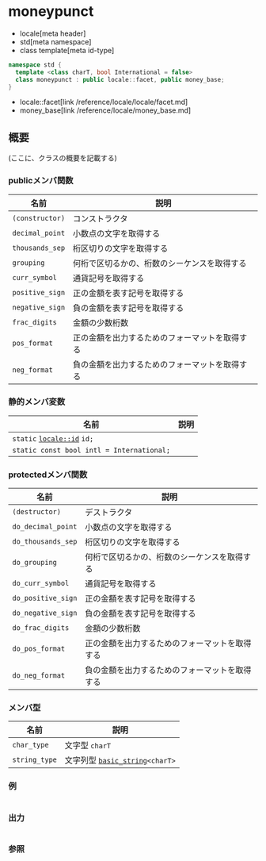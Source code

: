 # moneypunct
* locale[meta header]
* std[meta namespace]
* class template[meta id-type]

```cpp
namespace std {
  template <class charT, bool International = false>
  class moneypunct : public locale::facet, public money_base;
}
```
* locale::facet[link /reference/locale/locale/facet.md]
* money_base[link /reference/locale/money_base.md]

## 概要
(ここに、クラスの概要を記載する)

### publicメンバ関数

| 名前 | 説明 |
|---------------------------------------------------------------------------|-----------------------------------------------------------------------|
| `(constructor)` | コンストラクタ |
| `decimal_point` | 小数点の文字を取得する |
| `thousands_sep` | 桁区切りの文字を取得する |
| `grouping` | 何桁で区切るかの、桁数のシーケンスを取得する |
| `curr_symbol` | 通貨記号を取得する |
| `positive_sign` | 正の金額を表す記号を取得する |
| `negative_sign` | 負の金額を表す記号を取得する |
| `frac_digits` | 金額の少数桁数 |
| `pos_format` | 正の金額を出力するためのフォーマットを取得する |
| `neg_format` | 負の金額を出力するためのフォーマットを取得する |

### 静的メンバ変数

| 名前 | 説明 |
|---------------------------------------------------------------------------------------------------------------------------------------------------------------------------------------------------------------------------------------------------------------|--|
| `static` [`locale::id`](/reference/locale/locale/id.md) `id;` |  |
| `static const bool intl = International;` |  |

### protectedメンバ関数

| 名前 | 説明 |
|-------------------------------|-----------------------------------------------------------------------|
| `(destructor)` | デストラクタ |
| `do_decimal_point` | 小数点の文字を取得する |
| `do_thousands_sep` | 桁区切りの文字を取得する |
| `do_grouping` | 何桁で区切るかの、桁数のシーケンスを取得する |
| `do_curr_symbol` | 通貨記号を取得する |
| `do_positive_sign` | 正の金額を表す記号を取得する |
| `do_negative_sign` | 負の金額を表す記号を取得する |
| `do_frac_digits` | 金額の少数桁数 |
| `do_pos_format` | 正の金額を出力するためのフォーマットを取得する |
| `do_neg_format` | 負の金額を出力するためのフォーマットを取得する |

### メンバ型

| 名前 | 説明 |
|-------------------------------------------------------------------------|-----------------------------------------------------------------------------------------------------------------------------------|
| `char_type` | 文字型 `charT` |
| `string_type` | 文字列型 [`basic_string`](/reference/string/basic_string.md)`<charT>` |

### 例
```cpp
```

### 出力
```
```

### 参照
